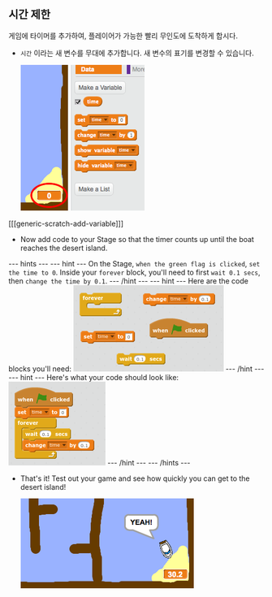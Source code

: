 ## 시간 제한

게임에 타이머를 추가하여, 플레이어가 가능한 빨리 무인도에 도착하게 합시다.

+ `시간` 이라는 새 변수를 무대에 추가합니다. 새 변수의 표기를 변경할 수 있습니다.
    
    ![screenshot](images/boat-variable.png)

[[[generic-scratch-add-variable]]]

+ Now add code to your Stage so that the timer counts up until the boat reaches the desert island.

\--- hints \--- \--- hint \--- On the Stage, `when the green flag is clicked`, `set the time to 0`. Inside your `forever` block, you'll need to first `wait 0.1 secs`, then `change the time by 0.1`. \--- /hint \--- \--- hint \--- Here are the code blocks you'll need: ![screenshot](images/boat-time-blocks.png) \--- /hint \--- \--- hint \--- Here's what your code should look like: ![screenshot](images/boat-time-code.png) \--- /hint \--- \--- /hints \---

+ That's it! Test out your game and see how quickly you can get to the desert island!
    
    ![screenshot](images/boat-variable-test.png)